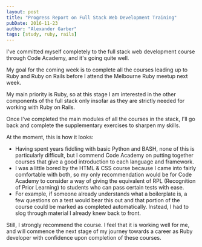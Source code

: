 ```yaml
---
layout: post
title: "Progress Report on Full Stack Web Development Training"
pubDate: 2016-11-23
author: "Alexander Garber"
tags: [study, ruby, rails]
---
```


I've committed myself completely to the full stack web development course through Code Academy, and it's going quite well.

My goal for the coming week is to complete all the courses leading up to Ruby and Ruby on Rails before I attend the Melbourne Ruby meetup next week.

My main priority is Ruby, so at this stage I am interested in the other components of the full stack only insofar as they are strictly needed for working with Ruby on Rails.

Once I've completed the main modules of all the courses in the stack, I'll go back and complete the supplementary exercises to sharpen my skills.

At the moment, this is how it looks:
* Having spent years fiddling with basic Python and BASH, none of this is particularly difficult, but I commend Code Academy on putting together courses that give a good introduction to each language and framework.
* I was a little bored by the HTML & CSS course because I came into fairly comfortable with both, so my only recommendation would be for Code Academy to consider a way of giving the equivalent of RPL (Recognition of Prior Learning) to students who can pass certain tests with ease.
* For example, if someone already understands what a boilerplate is, a few questions on a test would bear this out and that portion of the course could be marked as completed automatically.  Instead, I had to slog through material I already knew back to front.

Still, I strongly recommend the course.
I feel that it is working well for me, and will commence the next stage of my journey towards a career as Ruby developer with confidence upon completion of these courses.
